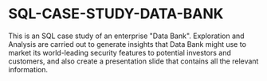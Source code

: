 # SQL-CASE-STUDY-DATA-BANK
This is an SQL case study of an enterprise "Data Bank". Exploration and Analysis are carried out to generate insights that Data Bank might use to market its world-leading security features to potential investors and customers, and also create a presentation slide that contains all the relevant information.
